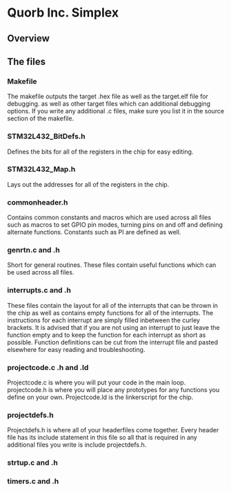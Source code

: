 # Quorb Inc. Simplex

## Overview

## The files

### Makefile
The makefile outputs the target .hex file as well as the target.elf file for debugging.  as well as other target files which can additional debugging options.  If you write any additional .c files, make sure you list it in the source section of the makefile.

### STM32L432_BitDefs.h
Defines the bits for all of the registers in the chip for easy editing.

### STM32L432_Map.h
Lays out the addresses for all of the registers in the chip.

### commonheader.h
Contains common constants and macros which are used across all files such as macros to set GPIO pin modes, turning pins on and off and defining alternate functions.  Constants such as PI are defined as well.

### genrtn.c and .h
Short for general routines.  These files contain useful functions which can be used across all files.

### interrupts.c and .h
These files contain the layout for all of the interrupts that can be thrown in the chip as well as contains empty functions for all of the interrupts.  The instructions for each interrupt are simply filled inbetween the curley brackets.  It is advised that if you are not using an interrupt to just leave the function empty and to keep the function for each interrupt as short as possible.  Function definitions can be cut from the interrupt file and pasted elsewhere for easy reading and troubleshooting.

### projectcode.c .h and .ld
Projectcode.c is where you will put your code in the main loop.  projectcode.h is where you will place any prototypes for any functions you define on your own.  Projectcode.ld is the linkerscript for the chip.

### projectdefs.h
Projectdefs.h is where all of your headerfiles come together.  Every header file has its include statement in this file so all that is required in any additional files you write is include projectdefs.h.

### strtup.c and .h

### timers.c and .h
